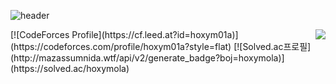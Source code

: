 ![header](https://capsule-render.vercel.app/api?type=transparent&color=auto&height=300&section=header&text=hello,%20world&fontSize=90)

<img align='right' src="http://mazassumnida.wtf/api/v2/generate_badge?boj=hoxymola">
[![CodeForces Profile](https://cf.leed.at?id=hoxym01a)](https://codeforces.com/profile/hoxym01a?style=flat)
[![Solved.ac프로필](http://mazassumnida.wtf/api/v2/generate_badge?boj=hoxymola)](https://solved.ac/hoxymola)
